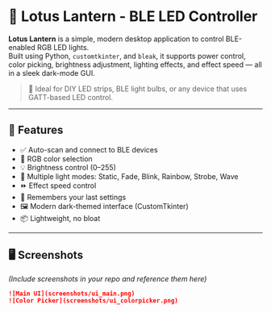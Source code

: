# 🌸 Lotus Lantern - BLE LED Controller

**Lotus Lantern** is a simple, modern desktop application to control BLE-enabled RGB LED lights.  
Built using Python, `customtkinter`, and `bleak`, it supports power control, color picking, brightness adjustment, lighting effects, and effect speed — all in a sleek dark-mode GUI.

> 🔌 Ideal for DIY LED strips, BLE light bulbs, or any device that uses GATT-based LED control.

---

## 🚀 Features

- ✅ Auto-scan and connect to BLE devices
- 🎨 RGB color selection
- 💡 Brightness control (0–255)
- 🌈 Multiple light modes: Static, Fade, Blink, Rainbow, Strobe, Wave
- ⏩ Effect speed control
- 💾 Remembers your last settings
- 🖼 Modern dark-themed interface (CustomTkinter)
- 📦 Lightweight, no bloat

---

## 🖥️ Screenshots

*(Include screenshots in your repo and reference them here)*  
```md
![Main UI](screenshots/ui_main.png)
![Color Picker](screenshots/ui_colorpicker.png)
